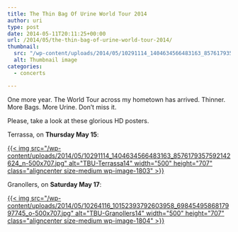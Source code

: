 ```yaml
---
title: The Thin Bag Of Urine World Tour 2014
author: uri
type: post
date: 2014-05-11T20:11:25+00:00
url: /2014/05/the-thin-bag-of-urine-world-tour-2014/
thumbnail:
  src: "/wp-content/uploads/2014/05/10291114_1404634566483163_8576179357592142624_n-500x707.jpg"
  alt: Thumbnail image
categories:
  - concerts

---
```

One more year. The World Tour across my hometown has arrived. Thinner. More Bags. More Urine. Don&#8217;t miss it.

Please, take a look at these glorious HD posters.

Terrassa, on **Thursday May 15**:

[{{< img src="/wp-content/uploads/2014/05/10291114_1404634566483163_8576179357592142624_n-500x707.jpg" alt="TBU-Terrassa14" width="500" height="707" class="aligncenter size-medium wp-image-1803" >}}][1]

Granollers, on **Saturday May 17**:

[{{< img src="/wp-content/uploads/2014/05/10264116_10152393792603958_6984549586817997745_o-500x707.jpg" alt="TBU-Granollers14" width="500" height="707" class="aligncenter size-medium wp-image-1804" >}}][2]

 [1]: /wp-content/uploads/2014/05/10291114_1404634566483163_8576179357592142624_n.jpg
 [2]: /wp-content/uploads/2014/05/10264116_10152393792603958_6984549586817997745_o.jpg